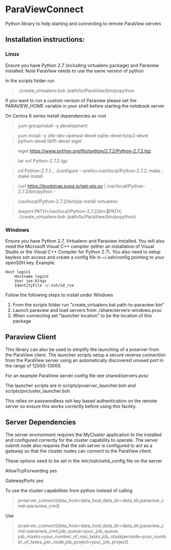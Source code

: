 # ParaViewConnect
Python library to help starting and connecting to remote ParaView servers

## Installation instructions:

### Linux
Ensure you have Python 2.7 (including virtualenv package) and Paraview installed. 
Note ParaView needs to use the same version of python

In the scripts folder run 

> ./create_virtualenv.bsh /path/to/ParaView/bin/pvpython


If you want to run a custom version of Paraview please set the PARAVIEW_HOME variable in your shell before starting the notebook server

On Centos 6 series install dependencies as root

> yum groupinstall -y development

> yum install -y zlib-dev openssl-devel sqlite-devel bzip2-devel python-devel libffi-devel wget

> wget https://www.python.org/ftp/python/2.7.2/Python-2.7.2.tgz

> tar xvf Python-2.7.2.tgz

> cd Python-2.7.2 ; ./configure --prefix=/usr/local/Python-2.7.2; make ; make install

> curl https://bootstrap.pypa.io/get-pip.py | /usr/local/Python-2.7.2/bin/python -

> /usr/local/Python-2.7.2/bin/pip install virtualenv

> (export PATH=/usr/local/Python-2.7.2/bin:$PATH; ./create_virtualenv.bsh /path/to/ParaView/bin/pvpython)

### Windows
Ensure you have Python 2.7, Virtualenv and Paraview installed. You will also need the Microsoft Visual C++ compiler (either an installation of Visual Studio or the Visual C++ Compiler for Python 2.7).
You also need to setup keyless ssh access and create a config file in ~/.ssh/config pointing to your openSSH key.
Example:
```
Host login1
    Hostname login1
    User joe.blogs
    IdentityFile ~/.ssh/id_rsa
```

Follow the following steps to install under Windows  
1. From the scripts folder run "create_virtualenv.bat path-to-paraview-bin"  
2. Launch paraview and load servers from ./share/servers-windows.pvsc  
3. When connecting set "launcher location" to be the location of this package



Paraview Client
---------------

This library can also be used to simplify the launching of a pvserver from the ParaView client. The launcher scripts setup a secure reverse connection from the ParaView server using an automatically discovered unused port in the range of 12000-13000.

For an example ParaView server config file see shared/servers.pvsc

The launcher scripts are in scripts/pvserver_launcher.bsh and scripts/pvcluster_launcher.bsh

This relies on passwordless ssh key based authentication on the remote server so ensure this works correctly before using this facility.

Server Dependencies
-------------------

The server environment requires the MyCluster application to the installed and configured correctly for the cluster capability to operate.
The server submit node also requires that the ssh server is configured to act as a gateway so that the cluster nodes can connect to the ParaView client. 

These options need to be set in the /etc/ssh/sshd_config file on the server

AllowTcpForwarding yes

GatewayPorts yes 

To use the cluster capabilities from python instead of calling

> pvserver_connect(data_host=data_host,data_dir=data_dir,paraview_cmd=paraview_cmd)

Use

> pvserver_connect(data_host=data_host,data_dir=data_dir,paraview_cmd=paraview_cmd,job_queue=your_job_queue,
job_ntasks=your_number_of_mpi_tasks,job_ntaskpernode=your_number_of_tasks_per_node,job_project=your_job_project)

